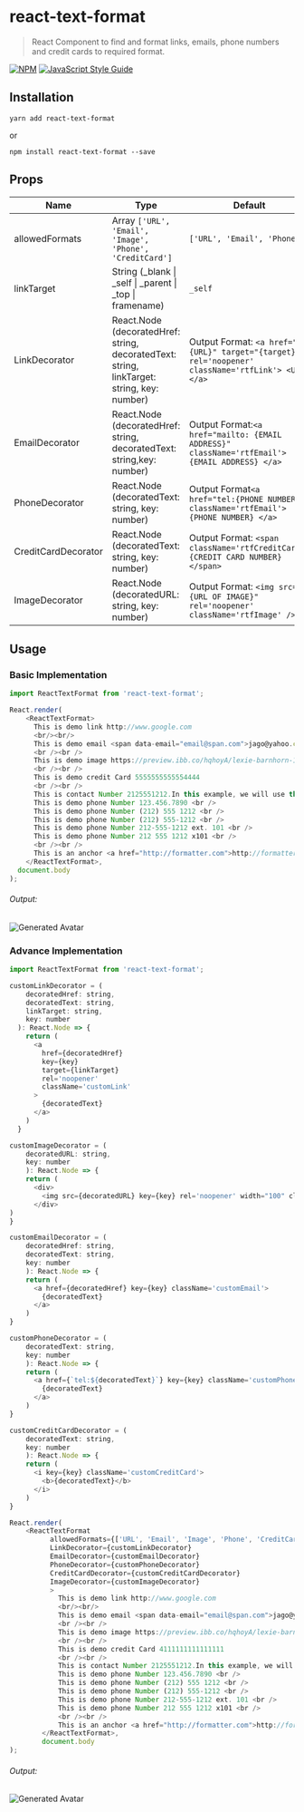 # react-text-format

> React Component to find and format links, emails, phone numbers and credit cards to required format.

[![NPM](https://img.shields.io/npm/v/react-text-format.svg)](https://www.npmjs.com/package/react-text-format) [![JavaScript Style Guide](https://img.shields.io/badge/code_style-standard-brightgreen.svg)](https://standardjs.com)


## Installation

```
yarn add react-text-format
```

or

```
npm install react-text-format --save
```

## Props

|Name  | Type  | Default  |
|---|---|---|
|allowedFormats| Array ``['URL', 'Email', 'Image', 'Phone', 'CreditCard']``| ``['URL', 'Email', 'Phone']`` |
|linkTarget| String (_blank \| _self \| _parent \| _top \| framename)  |  ``_self`` |
|LinkDecorator| React.Node (decoratedHref: string, decoratedText: string, linkTarget: string, key: number) | Output Format: ``<a href="{URL}" target="{target}" rel='noopener' className='rtfLink'> <URL> </a>``  
|EmailDecorator| React.Node (decoratedHref: string, decoratedText: string,key: number)  | Output Format:``<a href="mailto: {EMAIL ADDRESS}" className='rtfEmail'> {EMAIL ADDRESS} </a>``  |
|PhoneDecorator| React.Node (decoratedText: string, key: number)  | Output Format``<a href="tel:{PHONE NUMBER}" className='rtfEmail'> {PHONE NUMBER} </a>``  |
|CreditCardDecorator| React.Node (decoratedText: string, key: number)  | Output Format: ``<span className='rtfCreditCard'> {CREDIT CARD NUMBER} </span>``  |
|ImageDecorator| React.Node (decoratedURL: string, key: number)  | Output Format: ``<img src="{URL OF IMAGE}" rel='noopener' className='rtfImage' />``  |

## Usage

### Basic Implementation
```js
import ReactTextFormat from 'react-text-format';

React.render(
    <ReactTextFormat>
      This is demo link http://www.google.com
      <br/><br/>
      This is demo email <span data-email="email@span.com">jago@yahoo.com</span>
      <br /><br />
      This is demo image https://preview.ibb.co/hqhoyA/lexie-barnhorn-1114350-unsplash.jpg
      <br /><br />
      This is demo credit Card 5555555555554444
      <br /><br />
      This is contact Number 2125551212.In this example, we will use this for demo.<br />
      This is demo phone Number 123.456.7890 <br />
      This is demo phone Number (212) 555 1212 <br />
      This is demo phone Number (212) 555-1212 <br />
      This is demo phone Number 212-555-1212 ext. 101 <br />
      This is demo phone Number 212 555 1212 x101 <br />
      <br /><br />
      This is an anchor <a href="http://formatter.com">http://formatter.com</a>;
    </ReactTextFormat>,
  document.body
);
```
###### Output:
![Generated Avatar](https://image.ibb.co/bWcDs0/1-0-4-basic.png)  

### Advance Implementation
```js
import ReactTextFormat from 'react-text-format';

customLinkDecorator = (
    decoratedHref: string,
    decoratedText: string,
    linkTarget: string,
    key: number
  ): React.Node => {
    return (
      <a
        href={decoratedHref}
        key={key}
        target={linkTarget}
        rel='noopener'
        className='customLink'
      >
        {decoratedText}
      </a>
    )
  }

customImageDecorator = (
    decoratedURL: string,
    key: number
    ): React.Node => {
    return (
      <div>
        <img src={decoratedURL} key={key} rel='noopener' width="100" className='customImage' />
      </div>
)
}

customEmailDecorator = (
    decoratedHref: string,
    decoratedText: string,
    key: number
    ): React.Node => {
    return (
      <a href={decoratedHref} key={key} className='customEmail'>
        {decoratedText}
      </a>
    )
}

customPhoneDecorator = (
    decoratedText: string,
    key: number
    ): React.Node => {
    return (
      <a href={`tel:${decoratedText}`} key={key} className='customPhone'>
        {decoratedText}
      </a>
    )
}

customCreditCardDecorator = (
    decoratedText: string,
    key: number
    ): React.Node => {
    return (
      <i key={key} className='customCreditCard'>
        <b>{decoratedText}</b>
      </i>
    )
}

React.render(
    <ReactTextFormat
          allowedFormats={['URL', 'Email', 'Image', 'Phone', 'CreditCard']}
          LinkDecorator={customLinkDecorator}
          EmailDecorator={customEmailDecorator}
          PhoneDecorator={customPhoneDecorator}
          CreditCardDecorator={customCreditCardDecorator}
          ImageDecorator={customImageDecorator}
          >
            This is demo link http://www.google.com
            <br/><br/>
            This is demo email <span data-email="email@span.com">jago@yahoo.com</span>
            <br /><br />
            This is demo image https://preview.ibb.co/hqhoyA/lexie-barnhorn-1114350-unsplash.jpg
            <br /><br />
            This is demo credit Card 4111111111111111
            <br /><br />
            This is contact Number 2125551212.In this example, we will use this for demo.<br />
            This is demo phone Number 123.456.7890 <br />
            This is demo phone Number (212) 555 1212 <br />
            This is demo phone Number (212) 555-1212 <br />
            This is demo phone Number 212-555-1212 ext. 101 <br />
            This is demo phone Number 212 555 1212 x101 <br />
            <br /><br />
            This is an anchor <a href="http://formatter.com">http://formatter.com</a>;
        </ReactTextFormat>,
        document.body
);
```

###### Output:
![Generated Avatar](https://image.ibb.co/hq4ts0/1-0-4-adv.png)  
